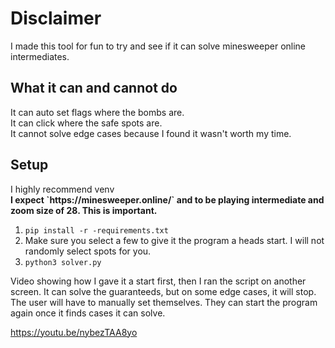 <h1>Disclaimer</h1>
I made this tool for fun to try and see if it can solve minesweeper online intermediates.

<h2>What it can and cannot do</h2>
It can auto set flags where the bombs are. <br/>
It can click where the safe spots are. <br/>
It cannot solve edge cases because I found it wasn't worth my time. <br />

<h2>Setup</h2>
I highly recommend venv <br />
<b>I expect `https://minesweeper.online/` and to be playing intermediate and zoom size of 28. This is important. </b>


1. `pip install -r -requirements.txt`
1. Make sure you select a few to give it the program a heads start. I will not randomly select spots for you.
1. `python3 solver.py`

Video showing how I gave it a start first, then I ran the script on another screen.
It can solve the guaranteeds, but on some edge cases, it will stop. The user will have to manually set themselves. They can start the program again once it finds cases it can solve.

https://youtu.be/nybezTAA8yo